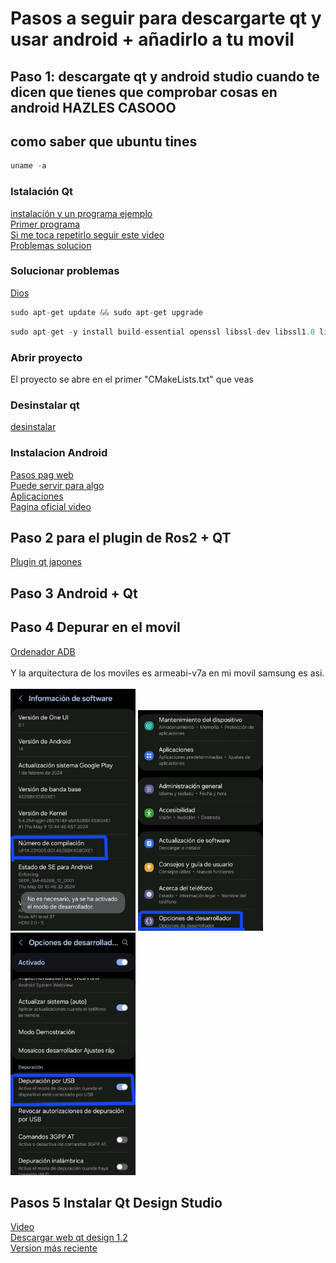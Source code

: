 # Pasos a seguir para descargarte qt y usar android + añadirlo a tu movil
## Paso 1: descargate qt y android studio cuando te dicen que tienes que comprobar cosas en android HAZLES CASOOO
## como saber que ubuntu tines
````c
uname -a
````
### Istalación Qt
[instalación y un programa ejemplo](https://www.youtube.com/watch?v=sjApF6qnyUI) <br>
[Primer programa](https://www.youtube.com/watch?v=Bo5Og2fb1CA) <br>
[Si me toca repetirlo seguir este video](https://www.youtube.com/watch?v=Ml7forZBWn4) <br>
[Problemas solucion](https://web.stanford.edu/dept/cs_edu/resources/qt/install-linux)

### Solucionar problemas
[Dios](https://stackoverflow.com/questions/74034601/what-is-wrong-with-the-default-installation-of-qt6-on-ubuntu-22-04)
````c
sudo apt-get update && sudo apt-get upgrade
````
````c
sudo apt-get -y install build-essential openssl libssl-dev libssl1.0 libgl1-mesa-dev libqt5x11extras5 '^libxcb.*-dev' libx11-xcb-dev libglu1-mesa-dev libxrender-dev libxi-dev libxkbcommon-dev libxkbcommon-x11-dev
````
### Abrir proyecto
El proyecto se abre en el primer "CMakeLists.txt" que veas
### Desinstalar qt
[desinstalar](https://www.youtube.com/watch?v=YkGihPTIWKY)

### Instalacion Android
[Pasos pag web](https://developer.android.com/codelabs/basic-android-kotlin-compose-install-android-studio?hl=es-419#6) <br>
[Puede servir para algo](https://www.youtube.com/watch?v=EBH0Sgs2ax8) <br>
[Aplicaciones](https://doc.qt.io/qt-5/android-getting-started.html) <br>
[Pagina oficial video](https://doc.qt.io/qt-6/android-getting-started.html) <br>
## Paso 2 para el plugin de Ros2 + QT
[Plugin qt japones](https://qiita.com/Yupopyoi/items/9bd819235352bb6dbdf0)
## Paso 3 Android + Qt

## Paso 4 Depurar en el movil
[Ordenador ADB](https://www.fosslinux.com/25170/how-to-install-and-setup-adb-tools-on-linux.htm)<br><br>
Y la arquitectura de los moviles es armeabi-v7a en mi movil samsung es asi.<br><br>
<img src="Imagenes/Numero_compilacion.jpg" alt="Mi Imagen" width="200">  <img src="Imagenes/Opcion_de_desarrollador.jpg" alt="Mi Imagen" width="200">  <img src="Imagenes/Depuracion_USB.jpg" alt="Mi Imagen" width="200">

## Pasos 5 Instalar Qt Design Studio 
[Video](https://www.youtube.com/watch?app=desktop&v=9l3peVHccaQ) <br>
[Descargar web qt design 1.2](https://download.qt.io/official_releases/qtdesignstudio/1.2.0/) <br>
[Version más reciente](https://download.qt.io/official_releases/qtdesignstudio/2.3.1/)









